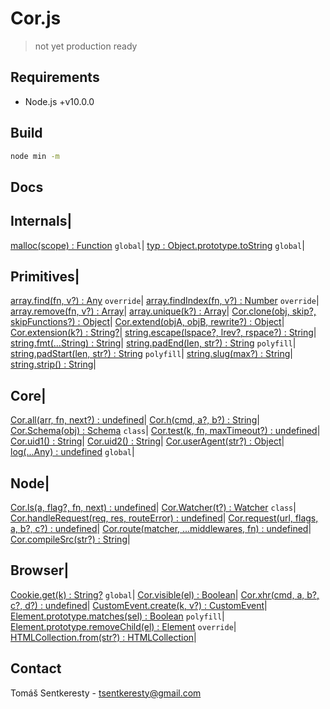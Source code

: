 # Cor.js

> not yet production ready

## Requirements

- Node.js +v10.0.0

## Build

```bash
node min -m
```

## Docs

Internals|
-
[malloc(scope) : Function]() `global`|
[typ : Object.prototype.toString]() `global`|


Primitives|
-
[array.find(fn, v?) : Any]() `override`|
[array.findIndex(fn, v?) : Number]() `override`|
[array.remove(fn, v?) : Array]()|
[array.unique(k?) : Array]()|
[Cor.clone(obj, skip?, skipFunctions?) : Object]()|
[Cor.extend(objA, objB, rewrite?) : Object]()|
[Cor.extension(k?) : String?]()|
[string.escape(lspace?, lrev?, rspace?) : String]()|
[string.fmt(...String) : String]()|
[string.padEnd(len, str?) : String]() `polyfill`|
[string.padStart(len, str?) : String]() `polyfill`|
[string.slug(max?) : String]()|
[string.strip() : String]()|


Core|
-
[Cor.all(arr, fn, next?) : undefined]()|
[Cor.h(cmd, a?, b?) : String]()|
[Cor.Schema(obj) : Schema]() `class`|
[Cor.test(k, fn, maxTimeout?) : undefined]()|
[Cor.uid1() : String]()|
[Cor.uid2() : String]()|
[Cor.userAgent(str?) : Object]()|
[log(...Any) : undefined]() `global`|


Node|
-
[Cor.ls(a, flag?, fn, next) : undefined]()|
[Cor.Watcher(t?) : Watcher]() `class`|
[Cor.handleRequest(req, res, routeError) : undefined]()|
[Cor.request(url, flags, a, b?, c?) : undefined]()|
[Cor.route(matcher, ...middlewares, fn) : undefined]()|
[Cor.compileSrc(str?) : String]()|


Browser|
-
[Cookie.get(k) : String?]() `global`|
[Cor.visible(el) : Boolean]()|
[Cor.xhr(cmd, a, b?, c?, d?) : undefined]()|
[CustomEvent.create(k, v?) : CustomEvent]()|
[Element.prototype.matches(sel) : Boolean]() `polyfill`|
[Element.prototype.removeChild(el) : Element]() `override`|
[HTMLCollection.from(str?) : HTMLCollection]()|


## Contact

Tomáš Sentkeresty - [tsentkeresty@gmail.com](mailto:tsentkeresty@gmail.com)
